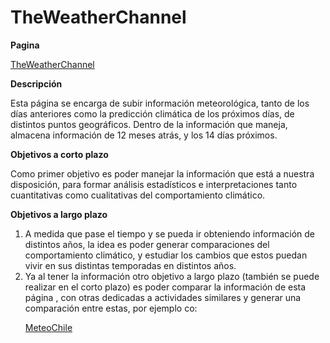 # TheWeatherChannel

**Pagina**

[TheWeatherChannel](https://weather.com/es-CL/tiempo/mensual/l/cb0b09b804fbcfb93b3485607c771c23607ce00484606431defb3c0cd10efb79)

**Descripción** 

Esta página se encarga de subir información meteorológica, tanto de los días anteriores como la predicción climática de los próximos  días, de distintos puntos geográficos. 
Dentro de la información que maneja, almacena información de 12 meses atrás, y los 14 días próximos. 

**Objetivos a corto plazo** 

Como  primer objetivo es poder manejar la información que está a nuestra disposición, para formar análisis estadísticos  e interpretaciones tanto cuantitativas como cualitativas del comportamiento climático. 

**Objetivos a largo plazo** 
<ol>
<li> A medida que pase el tiempo y se pueda ir obteniendo información de distintos años, la idea es poder generar comparaciones del comportamiento climático, y estudiar los cambios que estos puedan vivir en sus distintas temporadas en distintos años.</li>

<li> Ya al tener la información otro objetivo a largo plazo (también se puede realizar en el corto plazo) es poder comparar la información de esta página , con otras dedicadas a actividades similares y generar una comparación entre estas, por ejemplo co:
  
  [MeteoChile](http://www.meteochile.gob.cl/PortalDMC-web/index.xhtml) </li>
  
</ol>


